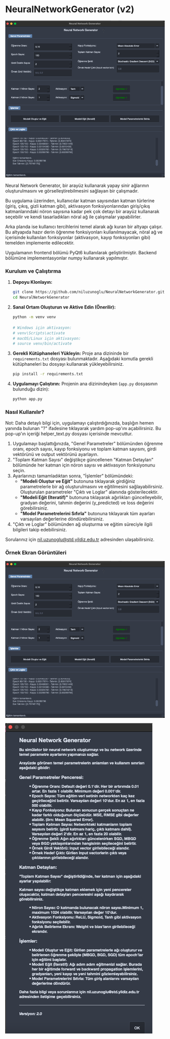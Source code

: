 # NeuralNetworkGenerator (v2)

![Arayüz](img/ss1.png)

Neural Network Generator, bir arayüz kullanarak yapay sinir ağlarının oluşturulmasını ve görselleştirebilmesini sağlayan bir çalışmadır.

Bu uygulama üzerinden, kullanıcılar katman sayısından katman türlerine (giriş, çıkış, gizli katman gibi), aktivasyon fonksiyonlarından giriş/çıkış katmanlarındaki nöron sayısına kadar pek çok detayı bir arayüz kullanarak seçebilir ve kendi tasarladıkları nöral ağ ile çalışmalar yapabilirler.

Arka planda ise kullanıcı tercihlerini temel alarak ağı kuran bir altyapı çalışır. Bu altyapıda hazır derin öğrenme fonksiyonları kullanılmayacak, nöral ağ ve içerisinde kullanılan fonksiyonlar (aktivasyon, kayıp fonksiyonları gibi) temelden implemente edilecektir.

Uygulamanın frontend bölümü PyQt6 kullanılarak geliştirilmiştir. Backend bölümüne implementasyonlar numpy kullanarak yapılmıştır.

### Kurulum ve Çalıştırma

1.  **Depoyu Klonlayın:**
    ```bash
    git clone https://github.com/niluzunoglu/NeuralNetworkGenerator.git
    cd NeuralNetworkGenerator
    ```

2.  **Sanal Ortam Oluşturun ve Aktive Edin (Önerilir):**
    ```bash
    python -m venv venv

    # Windows için aktivasyon:
    # venv\Scripts\activate
    # macOS/Linux için aktivasyon:
    # source venv/bin/activate
    ```

3.  **Gerekli Kütüphaneleri Yükleyin:**
    Proje ana dizininde bir `requirements.txt` dosyası bulunmaktadır. Aşağıdaki komutla gerekli kütüphaneleri bu dosyayı kullanarak yükleyebilirsiniz.

    ```bash
    pip install -r requirements.txt
    ```

4.  **Uygulamayı Çalıştırın:**
    Projenin ana dizinindeyken (`app.py` dosyasının bulunduğu dizin):
    ```bash
    python app.py
    ```

### Nasıl Kullanılır?

Not: Daha detaylı bilgi için, uygulamayı çalıştırdığınızda, başlığın hemen yanında bulunan "?" ifadesine tıklayarak yardım pop-up'ını açabilirsiniz. Bu pop-up'ın içeriği helper_text.py dosyası içerisinde mevcuttur.

1.  Uygulamayı başlattığınızda, "Genel Parametreler" bölümünden öğrenme oranı, epoch sayısı, kayıp fonksiyonu ve toplam katman sayısını, girdi vektörünü ve output vektörünü ayarlayın.
2.  "Toplam Katman Sayısı" değiştikçe güncellenen "Katman Detayları" bölümünde her katman için nöron sayısı ve aktivasyon fonksiyonunu seçin.
3.  Ayarlarınızı tamamladıktan sonra, "İşlemler" bölümündeki:
    *   **"Modeli Oluştur ve Eğit"** butonuna tıklayarak girdiğiniz parametrelerle bir ağ
    oluşturulmasını ve eğitilmesini sağlayabilirsiniz. Oluşturulan parametreler "Çıktı ve Loglar" alanında gösterilecektir.
    *   **"Modeli Eğit (Iteratif)"** butonuna tıklayarak ağırlıkları güncelleyebilir, gradyan değerini, tahmin değerini (y_predicted) ve loss değerini görebilirsiniz.
    *   **"Model Parametrelerini Sıfırla"** butonuna tıklayarak tüm ayarları varsayılan değerlerine döndürebilirsiniz.
4.  "Çıktı ve Loglar" bölümünden ağ oluşturma ve eğitim süreciyle ilgili bilgileri takip edebilirsiniz.

Sorularınız için nil.uzunoglu@std.yildiz.edu.tr adresinden ulaşabilirsiniz.

### Örnek Ekran Görüntüleri


![Arayüz](img/ss1.png)

![Yardım Menüsü](img/ss2.png)
